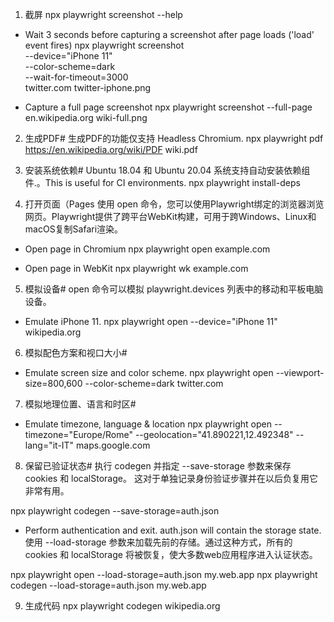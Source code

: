 1. 截屏
npx playwright screenshot --help

- Wait 3 seconds before capturing a screenshot after page loads ('load' event fires)
npx playwright screenshot \
    --device="iPhone 11" \
    --color-scheme=dark \
    --wait-for-timeout=3000 \
    twitter.com twitter-iphone.png


- Capture a full page screenshot
npx playwright screenshot --full-page en.wikipedia.org wiki-full.png

2. 生成PDF#
生成PDF的功能仅支持 Headless Chromium.
npx playwright pdf https://en.wikipedia.org/wiki/PDF wiki.pdf

3. 安装系统依赖#
Ubuntu 18.04 和 Ubuntu 20.04 系统支持自动安装依赖组件.。This is useful for CI environments.
npx playwright install-deps

4. 打开页面（Pages
使用 open 命令，您可以使用Playwright绑定的浏览器浏览网页。Playwright提供了跨平台WebKit构建，可用于跨Windows、Linux和macOS复制Safari渲染。

- Open page in Chromium
npx playwright open example.com

- Open page in WebKit
npx playwright wk example.com

5. 模拟设备#
open 命令可以模拟 playwright.devices 列表中的移动和平板电脑设备。
- Emulate iPhone 11.
npx playwright open --device="iPhone 11" wikipedia.org

6. 模拟配色方案和视口大小#
- Emulate screen size and color scheme.
npx playwright open --viewport-size=800,600 --color-scheme=dark twitter.com

7. 模拟地理位置、语言和时区#
- Emulate timezone, language & location
npx playwright open --timezone="Europe/Rome" --geolocation="41.890221,12.492348" --lang="it-IT" maps.google.com

8. 保留已验证状态#
执行 codegen 并指定 --save-storage 参数来保存 cookies 和 localStorage。 这对于单独记录身份验证步骤并在以后负复用它非常有用。

npx playwright codegen --save-storage=auth.json
- Perform authentication and exit.  auth.json will contain the storage state.
使用 --load-storage 参数来加载先前的存储。通过这种方式，所有的 cookies 和 localStorage 将被恢复，使大多数web应用程序进入认证状态。

npx playwright open --load-storage=auth.json my.web.app
npx playwright codegen --load-storage=auth.json my.web.app

9. 生成代码
npx playwright codegen wikipedia.org
